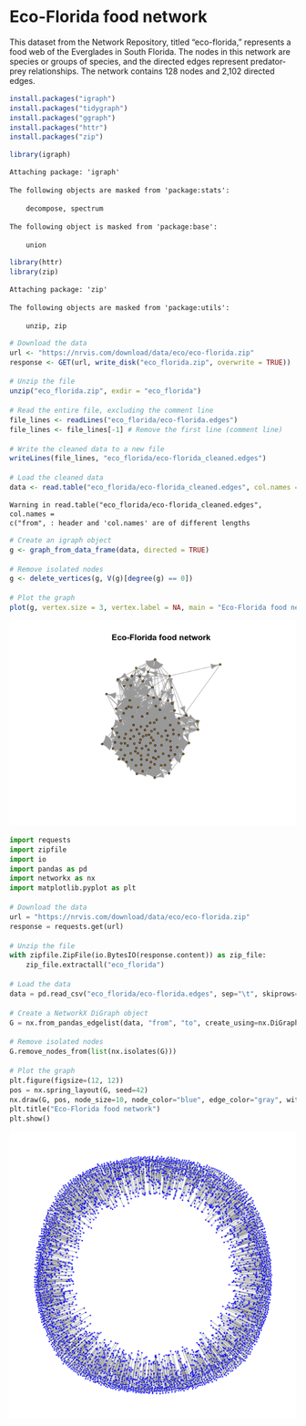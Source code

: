 Eco-Florida food network
================

This dataset from the Network Repository, titled “eco-florida,”
represents a food web of the Everglades in South Florida. The nodes in
this network are species or groups of species, and the directed edges
represent predator-prey relationships. The network contains 128 nodes
and 2,102 directed edges.

``` r
install.packages("igraph")
install.packages("tidygraph")
install.packages("ggraph")
install.packages("httr")
install.packages("zip")
```

``` r
library(igraph)
```


    Attaching package: 'igraph'

    The following objects are masked from 'package:stats':

        decompose, spectrum

    The following object is masked from 'package:base':

        union

``` r
library(httr)
library(zip)
```


    Attaching package: 'zip'

    The following objects are masked from 'package:utils':

        unzip, zip

``` r
# Download the data
url <- "https://nrvis.com/download/data/eco/eco-florida.zip"
response <- GET(url, write_disk("eco_florida.zip", overwrite = TRUE))

# Unzip the file
unzip("eco_florida.zip", exdir = "eco_florida")

# Read the entire file, excluding the comment line
file_lines <- readLines("eco_florida/eco-florida.edges")
file_lines <- file_lines[-1] # Remove the first line (comment line)

# Write the cleaned data to a new file
writeLines(file_lines, "eco_florida/eco-florida_cleaned.edges")

# Load the cleaned data
data <- read.table("eco_florida/eco-florida_cleaned.edges", col.names = c("from", "to"), row.names = NULL)
```

    Warning in read.table("eco_florida/eco-florida_cleaned.edges", col.names =
    c("from", : header and 'col.names' are of different lengths

``` r
# Create an igraph object
g <- graph_from_data_frame(data, directed = TRUE)

# Remove isolated nodes
g <- delete_vertices(g, V(g)[degree(g) == 0])

# Plot the graph
plot(g, vertex.size = 3, vertex.label = NA, main = "Eco-Florida food network")
```

![](foodweb_files/figure-gfm/unnamed-chunk-2-1.png)

``` python
import requests
import zipfile
import io
import pandas as pd
import networkx as nx
import matplotlib.pyplot as plt

# Download the data
url = "https://nrvis.com/download/data/eco/eco-florida.zip"
response = requests.get(url)

# Unzip the file
with zipfile.ZipFile(io.BytesIO(response.content)) as zip_file:
    zip_file.extractall("eco_florida")

# Load the data
data = pd.read_csv("eco_florida/eco-florida.edges", sep="\t", skiprows=1, names=["from", "to"])

# Create a NetworkX DiGraph object
G = nx.from_pandas_edgelist(data, "from", "to", create_using=nx.DiGraph())

# Remove isolated nodes
G.remove_nodes_from(list(nx.isolates(G)))

# Plot the graph
plt.figure(figsize=(12, 12))
pos = nx.spring_layout(G, seed=42)
nx.draw(G, pos, node_size=10, node_color="blue", edge_color="gray", with_labels=False)
plt.title("Eco-Florida food network")
plt.show()
```

<img src="foodweb_files/figure-gfm/unnamed-chunk-3-1.png"
width="1152" />
